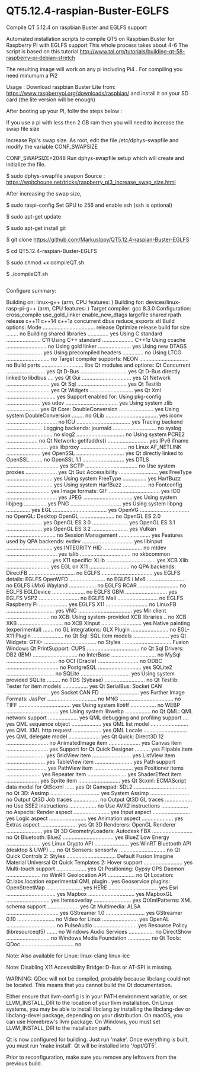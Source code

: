# QT5.12.4-raspian-Buster-EGLFS
Compile QT 5.12.4 on raspbian Buster and EGLFS support


Automated installation scripts to compile QT5 on Raspbian Buster  for Raspberry PI with EGLFS support This whole process takes about 4-6 The script is based on this tutorial 
http://www.tal.org/tutorials/building-qt-58-raspberry-pi-debian-stretch

The resulting image will work on any pi including Pi4 . For compiling you need minumum a Pi2 

Usage : Download raspbian Buster Lite from: https://www.raspberrypi.org/downloads/raspbian/ and install it on your SD card (the lite version will be enough)

After booting up your PI, follw the steps below :

If you use a pi with less then 2 GB ram then you will need to increase the swap file size 

Increase Rpi's swap size. As root, edit the file /etc/dphys-swapfile and modify the variable CONF_SWAPSIZE

CONF_SWAPSIZE=2048
Run dphys-swapfile setup which will create and initialize the file.

$ sudo dphys-swapfile swapon
Source : https://wpitchoune.net/tricks/raspberry_pi3_increase_swap_size.html

After increasing the swap size,

$ sudo raspi-config
Set GPU to 256 and enable ssh (ssh is optional)

$ sudo apt-get update

$ sudo apt-get install git

$ git clone https://github.com/MarkusIppy/QT5.12.4-raspian-Buster-EGLFS

$ cd QT5.12.4-raspian-Buster-EGLFS

$ sudo chmod +x compileQT.sh

$ ./compileQT.sh


```

```

Configure summary:

Building on: linux-g++ (arm, CPU features: <none>)
Building for: devices/linux-rasp-pi-g++ (arm, CPU features: <none>)
Target compiler: gcc 8.3.0
Configuration: cross_compile use_gold_linker enable_new_dtags largefile shared rpath release c++11 c++14 c++1z concurrent dbus reduce_exports stl
Build options:
  Mode ................................... release
  Optimize release build for size ........ no
  Building shared libraries .............. yes
  Using C standard ....................... C11
  Using C++ standard ..................... C++1z
  Using ccache ........................... no
  Using gold linker ...................... yes
  Using new DTAGS ........................ yes
  Using precompiled headers .............. no
  Using LTCG ............................. no
  Target compiler supports:
    NEON ................................. no
  Build parts ............................ libs
Qt modules and options:
  Qt Concurrent .......................... yes
  Qt D-Bus ............................... yes
  Qt D-Bus directly linked to libdbus .... yes
  Qt Gui ................................. yes
  Qt Network ............................. yes
  Qt Sql ................................. yes
  Qt Testlib ............................. yes
  Qt Widgets ............................. yes
  Qt Xml ................................. yes
Support enabled for:
  Using pkg-config ....................... yes
  udev ................................... yes
  Using system zlib ...................... yes
Qt Core:
  DoubleConversion ....................... yes
    Using system DoubleConversion ........ no
  GLib ................................... yes
  iconv .................................. no
  ICU .................................... yes
  Tracing backend ........................ <none>
  Logging backends:
    journald ............................. no
    syslog ............................... no
    slog2 ................................ no
  Using system PCRE2 ..................... no
Qt Network:
  getifaddrs() ........................... yes
  IPv6 ifname ............................ yes
  libproxy ............................... no
  Linux AF_NETLINK ....................... yes
  OpenSSL ................................ yes
    Qt directly linked to OpenSSL ........ no
  OpenSSL 1.1 ............................ yes
  DTLS ................................... yes
  SCTP ................................... no
  Use system proxies ..................... yes
Qt Gui:
  Accessibility .......................... yes
  FreeType ............................... yes
    Using system FreeType ................ yes
  HarfBuzz ............................... yes
    Using system HarfBuzz ................ no
  Fontconfig ............................. yes
  Image formats:
    GIF .................................. yes
    ICO .................................. yes
    JPEG ................................. yes
      Using system libjpeg ............... yes
    PNG .................................. yes
      Using system libpng ................ yes
  EGL .................................... yes
  OpenVG ................................. no
  OpenGL:
    Desktop OpenGL ....................... no
    OpenGL ES 2.0 ........................ yes
    OpenGL ES 3.0 ........................ yes
    OpenGL ES 3.1 ........................ yes
    OpenGL ES 3.2 ........................ yes
  Vulkan ................................. no
  Session Management ..................... yes
Features used by QPA backends:
  evdev .................................. yes
  libinput ............................... yes
  INTEGRITY HID .......................... no
  mtdev .................................. yes
  tslib .................................. no
  xkbcommon .............................. yes
  X11 specific:
    XLib ................................. yes
    XCB Xlib ............................. yes
    EGL on X11 ........................... no
QPA backends:
  DirectFB ............................... no
  EGLFS .................................. yes
  EGLFS details:
    EGLFS OpenWFD ........................ no
    EGLFS i.Mx6 .......................... no
    EGLFS i.Mx6 Wayland .................. no
    EGLFS RCAR ........................... no
    EGLFS EGLDevice ...................... no
    EGLFS GBM ............................ yes
    EGLFS VSP2 ........................... no
    EGLFS Mali ........................... no
    EGLFS Raspberry Pi ................... yes
    EGLFS X11 ............................ no
  LinuxFB ................................ yes
  VNC .................................... yes
  Mir client ............................. no
  XCB:
    Using system-provided XCB libraries .. no
    XCB XKB .............................. no
    XCB XInput ........................... yes
    Native painting (experimental) ....... no
    GL integrations:
      GLX Plugin ......................... no
      EGL-X11 Plugin ..................... no
Qt Sql:
  SQL item models ........................ yes
Qt Widgets:
  GTK+ ................................... no
  Styles ................................. Fusion Windows
Qt PrintSupport:
  CUPS ................................... no
Qt Sql Drivers:
  DB2 (IBM) .............................. no
  InterBase .............................. no
  MySql .................................. no
  OCI (Oracle) ........................... no
  ODBC ................................... no
  PostgreSQL ............................. yes
  SQLite2 ................................ no
  SQLite ................................. yes
    Using system provided SQLite ......... no
  TDS (Sybase) ........................... no
Qt Testlib:
  Tester for item models ................. yes
Qt SerialBus:
  Socket CAN ............................. yes
  Socket CAN FD .......................... yes
Further Image Formats:
  JasPer ................................. no
  MNG .................................... no
  TIFF ................................... yes
    Using system libtiff ................. no
  WEBP ................................... yes
    Using system libwebp ................. no
Qt QML:
  QML network support .................... yes
  QML debugging and profiling support .... yes
  QML sequence object .................... yes
  QML list model ......................... yes
  QML XML http request ................... yes
  QML Locale ............................. yes
  QML delegate model ..................... yes
Qt Quick:
  Direct3D 12 ............................ no
  AnimatedImage item ..................... yes
  Canvas item ............................ yes
  Support for Qt Quick Designer .......... yes
  Flipable item .......................... yes
  GridView item .......................... yes
  ListView item .......................... yes
  TableView item ......................... yes
  Path support ........................... yes
  PathView item .......................... yes
  Positioner items ....................... yes
  Repeater item .......................... yes
  ShaderEffect item ...................... yes
  Sprite item ............................ yes
Qt Scxml:
  ECMAScript data model for QtScxml ...... yes
Qt Gamepad:
  SDL2 ................................... no
Qt 3D:
  Assimp ................................. yes
  System Assimp .......................... no
  Output Qt3D Job traces ................. no
  Output Qt3D GL traces .................. no
  Use SSE2 instructions .................. no
  Use AVX2 instructions .................. no
  Aspects:
    Render aspect ........................ yes
    Input aspect ......................... yes
    Logic aspect ......................... yes
    Animation aspect ..................... yes
    Extras aspect ........................ yes
Qt 3D Renderers:
  OpenGL Renderer ........................ yes
Qt 3D GeometryLoaders:
  Autodesk FBX ........................... no
Qt Bluetooth:
  BlueZ .................................. yes
  BlueZ Low Energy ....................... yes
  Linux Crypto API ....................... yes
  WinRT Bluetooth API (desktop & UWP) .... no
Qt Sensors:
  sensorfw ............................... no
Qt Quick Controls 2:
  Styles ................................. Default Fusion Imagine Material Universal
Qt Quick Templates 2:
  Hover support .......................... yes
  Multi-touch support .................... yes
Qt Positioning:
  Gypsy GPS Daemon ....................... no
  WinRT Geolocation API .................. no
Qt Location:
  Qt.labs.location experimental QML plugin . yes
  Geoservice plugins:
    OpenStreetMap ........................ yes
    HERE ................................. yes
    Esri ................................. yes
    Mapbox ............................... yes
    MapboxGL ............................. yes
    Itemsoverlay ......................... yes
QtXmlPatterns:
  XML schema support ..................... yes
Qt Multimedia:
  ALSA ................................... yes
  GStreamer 1.0 .......................... yes
  GStreamer 0.10 ......................... no
  Video for Linux ........................ yes
  OpenAL ................................. no
  PulseAudio ............................. yes
  Resource Policy (libresourceqt5) ....... no
  Windows Audio Services ................. no
  DirectShow ............................. no
  Windows Media Foundation ............... no
Qt Tools:
  QDoc ................................... no

Note: Also available for Linux: linux-clang linux-icc

Note: Disabling X11 Accessibility Bridge: D-Bus or AT-SPI is missing.

WARNING: QDoc will not be compiled, probably because libclang could not be located. This means that you cannot build the Qt documentation.

Either ensure that llvm-config is in your PATH environment variable, or set LLVM_INSTALL_DIR to the location of your llvm installation.
On Linux systems, you may be able to install libclang by installing the libclang-dev or libclang-devel package, depending on your distribution.
On macOS, you can use Homebrew's llvm package.
On Windows, you must set LLVM_INSTALL_DIR to the installation path.

Qt is now configured for building. Just run 'make'.
Once everything is built, you must run 'make install'.
Qt will be installed into '/opt/QT5'.

Prior to reconfiguration, make sure you remove any leftovers from
the previous build.
